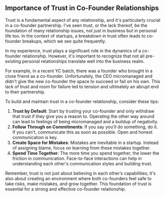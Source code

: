 ## Importance of Trust in Co-Founder Relationships

Trust is a fundamental aspect of any relationship, and it's particularly crucial in a co-founder partnership. I've seen trust, or the lack thereof, be the foundation of many relationship issues, not just in business but in personal life too. In the context of startups, a breakdown in trust often leads to co-founder breakups, which we see quite frequently.

In my experience, trust plays a significant role in the dynamics of a co-founder relationship. However, it's important to recognize that not all pre-existing personal relationships translate well into the business realm.

For example, in a recent YC batch, there was a founder who brought in a close friend as a co-founder. Unfortunately, the CEO micromanaged and didn't give the new co-founder the space to succeed or fail on his own. This lack of trust and room for failure led to tension and ultimately an abrupt end to their partnership.

To build and maintain trust in a co-founder relationship, consider these tips:

1. **Trust by Default**: Start by trusting your co-founder and only withdraw that trust if they give you a reason to. Operating the other way around can lead to feelings of being micromanaged and a buildup of negativity.
2. **Follow Through on Commitments**: If you say you'll do something, do it. If you can't, communicate this as soon as possible. Open and honest communication is key.
3. **Create Space for Mistakes**: Mistakes are inevitable in a startup. Instead of assigning blame, focus on learning from these mistakes together.
4. **Spend Time Together**: The more time you spend together, the lower the friction in communication. Face-to-face interactions can help in understanding each other's communication styles and building trust.


Remember, trust is not just about believing in each other’s capabilities; it's also about creating an environment where both co-founders feel safe to take risks, make mistakes, and grow together. This foundation of trust is essential for a strong and effective co-founder relationship.